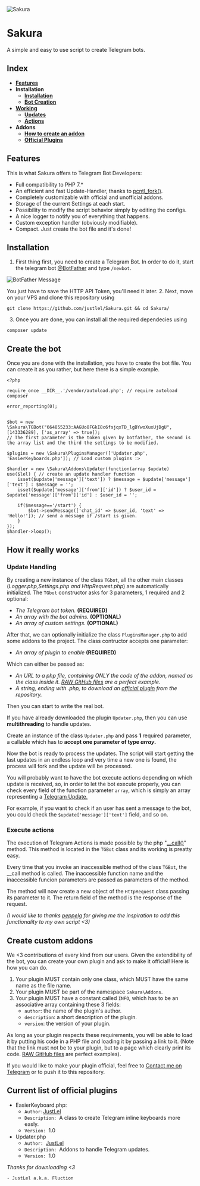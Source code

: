 ![Sakura](https://i.imgur.com/yq83tg3.png)
# Sakura
A simple and easy to use script to create Telegram bots.
## Index
* [**Features**](#features)
* **Installation**
    * [**Installation**](#installation)
    * [**Bot Creation**](#create-the-bot)
* [**Working**](#how-it-really-works)
    * [**Updates**](#update-handling)
    * [**Actions**](#execute-actions)
* **Addons**
    * [**How to create an addon**](#create-custom-addons)
    * [**Official Plugins**](#current-list-of-official-plugins)
## Features
This is what Sakura offers to Telegram Bot Developers:
* Full compatibility to PHP 7.*
* An efficient and fast Update-Handler, thanks to [pcntl_fork()](https://secure.php.net/manual/en/function.pcntl-fork.php#115714).
* Completely customizable with official and unofficial addons.
* Storage of the current Settings at each start.
* Possibility to modify the script behavior simply by editing the configs.
* A nice logger to notify you of everything that happens.
* Custom exception handler (obviously modifiable).
* Compact. Just create the bot file and it's done!

## Installation
1. First thing first, you need to create a Telegram Bot. In order to do it, start the telegram bot [@BotFather](t.me/BotFather) and type `/newbot`.

![BotFather Message](https://i.imgur.com/mW6vCn2.png)

You just have to save the HTTP API Token, you'll need it later.
2. Next, move on your VPS and clone this repository using

 `git clone https://github.com/justlel/Sakura.git && cd Sakura/`


3. Once you are done, you can install all the required dependecies using


 `composer update`

## Create the bot
Once you are done with the installation, you have to create the bot file.
You can create it as you rather, but here there is a simple example.
```
<?php

require_once __DIR__.'/vendor/autoload.php'; // require autoload composer

error_reporting(0);


$bot = new \Sakura\TGBot("664855233:AAGUo8FGkI8c6fsjqxTD_lgBYwoXuxUjDgU", [143336289], ['as_array' => true]);
// The first parameter is the token given by botfather, the second is the array list and the third the settings to be modified.

$plugins = new \Sakura\PluginsManager(['Updater.php', 'EasierKeyboards.php']); // Load custom plugins :>

$handler = new \Sakura\Addons\Updater(function(array $update) use($lel) { // create an update handler function
    isset($update['message']['text']) ? $message = $update['message']['text'] : $message = '';
    isset($update['message']['from']['id']) ? $user_id = $update['message']['from']['id'] : $user_id = '';
    
    if($message=='/start') {
        $bot->sendMessage(['chat_id' => $user_id, 'text' => 'Hello!']); // send a message if /start is given.
    }
});
$handler->loop();
```
## How it really works
### Update Handling
By creating a new instance of the class `TGbot`, all the other main classes (_Logger.php,Settings.php and HttpRequest.php_)
are automatically initialized. The `TGbot` constructor asks for 3 parameters, 1 required and 2 optional:
* _The Telegram bot token._ **(REQUIRED)**
* _An array with the bot admins._ **(OPTIONAL)**
* _An array of custom settings._ **(OPTIONAL)**

After that, we can optionally initialize the class `PluginsManager.php` to add some addons to the project. The class contructor accepts one parameter:
* _An array of plugin to enable_ **(REQUIRED)**

Which can either be passed as:
* _An URL to a php file, containing ONLY the code of the addon, named as the class inside it. [RAW GitHub files](https://raw.githubusercontent.com/justlel/Sakura/master/src/Addons/EasierKeyboards.php) are a perfect example._
* _A string, ending with .php, to download an [official plugin](#current-list-of-official-plugins) from the repository._

Then you can start to write the real bot. 

If you have already downloaded the plugin `Updater.php`, then you can use **multithreading** to handle updates.

Create an instance of the class `Updater.php` and pass **1** required parameter, a callable which has to **accept one parameter of type _array_.**

Now the bot is ready to process the updates. The script will start getting the last updates in an endless loop and very time a new one is found, the process will fork and the update will be processed.

You will probably want to have the bot execute actions depending on which update is received, so, in order to let the bot execute properly,
you can check every field of the function parameter `array`, which is simply an array representing a [Telegram Update.](https://core.telegram.org/bots/api#update)

For example, if you want to check if an user has sent a message to the bot, you could check the `$update['message']['text']` field, and so on.
### Execute actions
The execution of Telegram Actions is made possible by the php "[__call()](http://secure.php.net/manual/en/language.oop5.overloading.php#object.call)" method.
This method is located in the `TGBot` class and its working is preatty easy.

Every time that you invoke an inaccessible method of the class `TGBot`, the __call method is called.
The inaccessible function name and the inaccessible funcion parameters are passed as parameters of the method.

The method will now create a new object of the `HttpRequest` class passing its parameter to it.
The return field of the method is the response of the request.

_(I would like to thanks [peppelg](https://github.com/peppelg/EzTG) for giving me the inspiration to add this functionality to my own script <3)_

## Create custom addons
We <3 contributions of every kind from our users. Given the extendibility of the bot, you can create your own plugin and ask to make it official! Here is how you can do.
1. Your plugin MUST contain only one class, which MUST have the same name as the file name.
2. Your plugin MUST be part of the namespace `Sakura\Addons`.
3. Your plugin MUST have a constant called `INFO`, which has to be an associative array containing these 3 fields: 
    * `author`: the name of the plugin's author.
    * `description`: a short description of the plugin.
    * `version`: the version of your plugin.

As long as your plugin respects these requirements, you will be able to load it by putting his code in a PHP file and loading it by passing a link to it.
(Note that the link must not be to your plugin, but to a page which clearly print its code. [RAW GitHub files](https://raw.githubusercontent.com/justlel/Sakura/master/src/Addons/EasierKeyboards.php) are perfect examples).

If you would like to make your plugin official, feel free to [Contact me on Telegram](https://t.me/JustLel) or to push it to this repository.
## Current list of official plugins
* EasierKeyboard.php:
    * `Author:`[JustLel](https://t.me/JustLel)
    * `Description: `A class to create Telegram inline keyboards more easly.
    * `Version: `1.0
* Updater.php
    * `Author: `[JustLel](https://t.me/JustLel)
    * `Description: `Addons to handle Telegram updates.
    * `Version: `1.0


*Thanks for downloading <3*
    
    - JustLel a.k.a. Fluction
